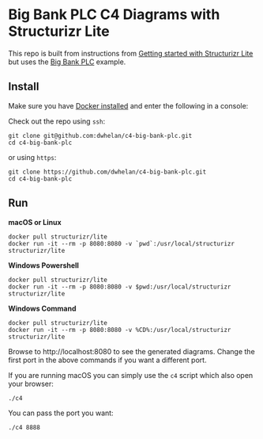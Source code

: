 # Big Bank PLC C4 Diagrams with Structurizr Lite

This repo is built from instructions from [Getting started with Structurizr Lite](https://dev.to/simonbrown/getting-started-with-structurizr-lite-27d0) but uses the [Big Bank PLC](https://structurizr.com/share/36141) example.

## Install
Make sure you have [Docker installed](https://docs.docker.com/get-docker/) and enter the following in a console:

Check out the repo using `ssh`:
```
git clone git@github.com:dwhelan/c4-big-bank-plc.git
cd c4-big-bank-plc
```

or using `https`:
```
git clone https://github.com/dwhelan/c4-big-bank-plc.git
cd c4-big-bank-plc
```

## Run
**macOS or Linux**
```
docker pull structurizr/lite
docker run -it --rm -p 8080:8080 -v `pwd`:/usr/local/structurizr structurizr/lite
```

**Windows Powershell**
```
docker pull structurizr/lite
docker run -it --rm -p 8080:8080 -v $pwd:/usr/local/structurizr structurizr/lite
```

**Windows Command**
```
docker pull structurizr/lite
docker run -it --rm -p 8080:8080 -v %CD%:/usr/local/structurizr structurizr/lite
```

Browse to http://localhost:8080 to see the generated diagrams. Change the first port in the above commands if you want a different port.

If you are running macOS you can simply use the `c4` script which also open your browser:

```
./c4
```

You can pass the port you want:

```
./c4 8888
```
